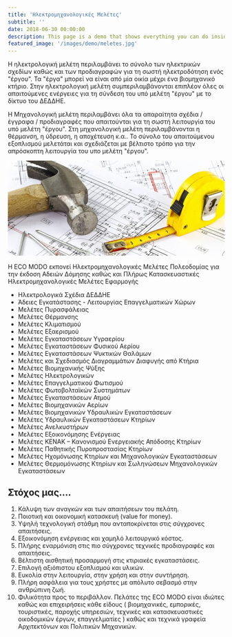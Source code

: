 ```yaml
---
title: 'Ηλεκτρομηχανολογικές Μελέτες'
subtitle: ''
date: 2018-06-30 00:00:00
description: This page is a demo that shows everything you can do inside portfolio and blog posts.
featured_image: '/images/demo/meletes.jpg'
---
```


Η ηλεκτρολογική μελέτη περιλαμβάνει το σύνολο των ηλεκτρικών σχεδίων καθώς και των προδιαγραφών για τη σωστή ηλεκτροδότηση ενός "έργου". Τα "έργα" μπορεί να είναι από μία οικία μέχρι ένα βιομηχανικό κτήριο. Στην ηλεκτρολογική μελέτη συμπεριλαμβάνονται επιπλέον όλες οι απαιτούμενες ενέργειες για τη σύνδεση του υπό μελέτη  "έργου" με το δίκτυο του ΔΕΔΔΗΕ.

Η Μηχανολογική μελέτη περιλαμβάνει όλα τα απαραίτητα σχέδια / έγγραφα / προδιαγραφές που απαιτούνται για τη σωστή λειτουργία του υπό μελέτη "έργου". Στη μηχανολογική μελέτη περιλαμβάνονται η θέρμανση, η ύδρευση, η αποχέτευση κ.α.. Το σύνολο του απαιτούμενου εξοπλισμού μελετάται και σχεδιάζεται με βέλτιστο τρόπο για την απρόσκοπτη λειτουργία του υπο μελέτη "έργου".

![](/images/demo/MELETES1.jpg)



Η ECO MODO εκπονεί Ηλεκτρομηχανολογικές Μελέτες Πολεοδομίας για την έκδοση Αδειών Δόμησης καθώς και Πλήρως Κατασκευαστικές Ηλεκτρομηχανολογικές Μελέτες Εφαρμογής

* Ηλεκτρολογικά Σχέδια ΔΕΔΔΗΕ
* Άδειες Εγκατάστασης - Λειτουργίας Επαγγελματικών Χώρων
* Μελέτες Πυρασφάλειας
* Μελέτες Θέρμανσης
* Μελέτες Κλιματισμού
* Μελέτες Εξαερισμού
* Μελέτες Εγκαταστάσεων Υγραερίου
* Μελέτες Εγκαταστάσεων Φυσικού Αερίου
* Μελέτες Εγκαταστάσεων Ψυκτικών Θαλάμων
* Μελέτες και Σχεδιασμός Διαγραμμάτων Διαφυγής από Κτήρια
* Μελέτες Βιομηχανικής Ψύξης
* Μελέτες Ηλεκτρολογικών
* Μελέτες Επαγγελματικού Φωτισμού
* Μελέτες Φωτοβολταϊκών Συστημάτων
* Μελέτες Εγκαταστάσεων Ατμού
* Μελέτες Βιομηχανικών Αερίων
* Μελέτες Βιομηχανικών Υδραυλικών Εγκαταστάσεων
* Μελέτες Υδραυλικών Εγκαταστάσεων Κτηρίων
* Μελέτες Ανελκυστήρων
* Μελέτες Εξοικονόμησης Ενέργειας
* Μελέτες ΚΕΝΑΚ – Κανονισμού Ενεργειακής Απόδοσης Κτηρίων
* Μελέτες Παθητικής Πυροπροστασίας Κτηρίων
* Μελέτες Ηχομόνωσης Κτηρίων και Μηχανολογικών Εγκαταστάσεων
* Μελέτες Θερμομόνωσης Κτηρίων και Σωληνώσεων Μηχανολογικών Εγκαταστάσεων




## Στόχος μας.... 
1.  Κάλυψη των αναγκών και των απαιτήσεων του πελάτη.
2.  Ποιοτική και οικονομική κατασκευή (value for money).
3.  Υψηλή τεχνολογική στάθμη που ανταποκρίνεται στις σύγχρονες απαιτήσεις.
4.  Εξοικονόμηση ενέργειας και χαμηλό λειτουργικό κόστος.
5.  Πλήρης εναρμόνιση στις πιο σύγχρονες τεχνικές προδιαγραφές και απαιτήσεις.
6.  Βέλτιστη αισθητική προσαρμογή στις κτιριακές εγκαταστάσεις.
7.  Επιλογή αξιόπιστου εξοπλισμού και υλικών.
8.  Ευκολία στην λειτουργία, στην χρήση και στην συντήρηση.
9.  Πλήρη ασφάλεια για τους χρήστες με απόλυτο σεβασμό στην ανθρώπινη ζωή.
10. Φιλικότητα προς το περιβάλλον.
Πελάτες της ECO MODO είναι ιδιώτες καθώς και επιχειρήσεις κάθε είδους ( βιομηχανικές, εμπορικές, τουριστικές, παροχής υπηρεσιών, τεχνικές και κατασκευαστικές οικοδομικών έργων, επαγγελματίες ) καθώς και τεχνικά γραφεία Αρχιτεκτόνων και Πολιτικών Μηχανικών.


<!---You can also add blockquotes, which are shown at a larger width to help break up the layout and draw attention to key parts of your content:

> “Simple can be harder than complex: You have to work hard to get your thinking clean to make it simple. But it’s worth it in the end because once you get there, you can move mountains.”

The theme also supports markdown tables:

| Item                 | Author        | Supports tables? | Price |
|----------------------|---------------|------------------|-------|
| Duet Jekyll Theme    | Jekyll Themes | Yes              | $49   |
| Index Jekyll Theme   | Jekyll Themes | Yes              | $49   |
| Journal Jekyll Theme | Jekyll Themes | Yes              | $49   |

And footnotes[^1], which link to explanations[^2] at the bottom of the page[^3].

[^1]: Beautiful modern, minimal theme design.
[^2]: Powerful features to show off your work.
[^3]: Maintained and supported by the theme developer.

You can throw in some horizontal rules too:

---

### Image galleries

Here's a really neat custom feature we added – galleries:

<div class="gallery" data-columns="3">
	<img src="/images/demo/demo-portrait.jpg">
	<img src="/images/demo/demo-landscape.jpg">
	<img src="/images/demo/demo-square.jpg">
	<img src="/images/demo/demo-landscape-2.jpg">
</div>

Inspired by the Galleries feature from WordPress, we've made it easy to create grid layouts for your images. Just use a bit of simple HTML in your post to create a masonry grid image layout:

```html
<div class="gallery" data-columns="3">
    <img src="/images/demo/demo-portrait.jpg">
    <img src="/images/demo/demo-landscape.jpg">
    <img src="/images/demo/demo-square.jpg">
    <img src="/images/demo/demo-landscape-2.jpg">
</div>
```

*See what we did there? Code and syntax highlighting is built-in too!*

Change the number inside the 'columns' setting to create different types of gallery for all kinds of purposes. You can even click on each image to seamlessly enlarge it on the page.

---

[//]: ### Image carousels

[//]: Here's another gallery with only one column, which creates a carousel slide-show instead.

[//]: A nice little feature: the carousel only advances when it is in view, so your visitors won't scroll down to find it half way through your images.

<div class="gallery" data-columns="1">
	<img src="/images/demo/demo-landscape.jpg">
	<img src="/images/demo/demo-landscape-2.jpg">
</div>

### What about videos?

Videos are an awesome way to show off your work in a more engaging and personal way, and we’ve made sure they work great on our themes. Just paste an embed code from YouTube or Vimeo, and the theme makes sure it displays perfectly:

<iframe src="https://player.vimeo.com/video/19536258?color=ffffff&title=0&byline=0&portrait=0" width="640" height="360" frameborder="0" webkitallowfullscreen mozallowfullscreen allowfullscreen></iframe>

---
--
## Pretty cool, huh?

We've packed this theme with powerful features to show off your work. Why not put them to use on your new portfolio?

<a href="https://jekyllthemes.io/theme/index-portfolio-jekyll-theme" class="button button--large">Get This Theme</a>
-->

